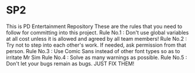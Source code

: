 # SP2
This is PD Entertainment Repository
These are the rules that you need to follow for committing into this project.
Rule No.1 : Don't use global variables at all cost unless it is allowed and agreed by all team members!
Rule No.2 : Try not to step into each other's work. If needed, ask permission from that person.
Rule No.3 : Use Comic Sans instead of other font types so as to irritate Mr Sim
Rule No.4 : Solve as many warnings as possible.
Rule No.5 : Don't let your bugs remain as bugs. JUST FIX THEM!